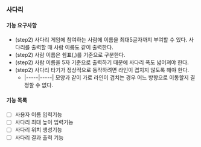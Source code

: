 ### 사다리

#### 기능 요구사항
- (step2) 사다리 게임에 참여하는 사람에 이름을 최대5글자까지 부여할 수 있다. 사다리를 출력할 때 사람 이름도 같이 출력한다.
- (step2) 사람 이름은 쉼표(,)를 기준으로 구분한다.
- (step2) 사람 이름을 5자 기준으로 출력하기 때문에 사다리 폭도 넓어져야 한다.
- (step2) 사다리 타기가 정상적으로 동작하려면 라인이 겹치지 않도록 해야 한다.
    - |-----|-----| 모양과 같이 가로 라인이 겹치는 경우 어느 방향으로 이동할지 결정할 수 없다.

#### 기능 목록
- [ ] 사용자 이름 입력기능
- [ ] 사다리 최대 높이 입력기능
- [ ] 사다리 위치 생성기능
- [ ] 사다리 결과 출력 기능